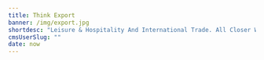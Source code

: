 ```yaml
---
title: Think Export
banner: /img/export.jpg
shortdesc: "Leisure & Hospitality And International Trade. All Closer With Lanarkshire Chamber Of Commerce."
cmsUserSlug: ""
date: now
---
```


